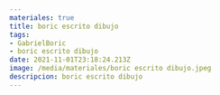 ```yaml
---
materiales: true
title: boric escrito dibujo
tags:
- GabrielBoric
- boric escrito dibujo
date: 2021-11-01T23:18:24.213Z
image: /media/materiales/boric escrito dibujo.jpeg
descripcion: boric escrito dibujo
---
```

